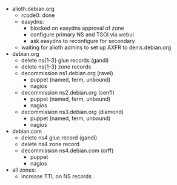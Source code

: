 * alioth.debian.org
    * rcode0: done
    * easydns:
        * blocked on easydns approval of zone
        * configure primary NS and TSGI via webui
        * ask easydns to reconfigure for secondary
    * waiting for alioth admins to set up AXFR to denis.debian.org
* debian.org
    * delete ns{1-3} glue records (gandi)
    * delete ns{1-3} zone records
    * decommission ns1.debian.org (ravel)
        * puppet (named, ferm, unbound)
        * nagios
    * decommission ns2.debian.org (senfl)
        * puppet (named, ferm, unbound)
        * nagios
    * decommission ns3.debian.org (diamond)
        * puppet (named, ferm, unbound)
        * nagios
* debian.com
    * delete ns4 glue record (gandi)
    * delete ns4 zone record
    * decommission ns4.debian.com (orff)
        * puppet
        * nagios
* all zones:
    * increase TTL on NS records
